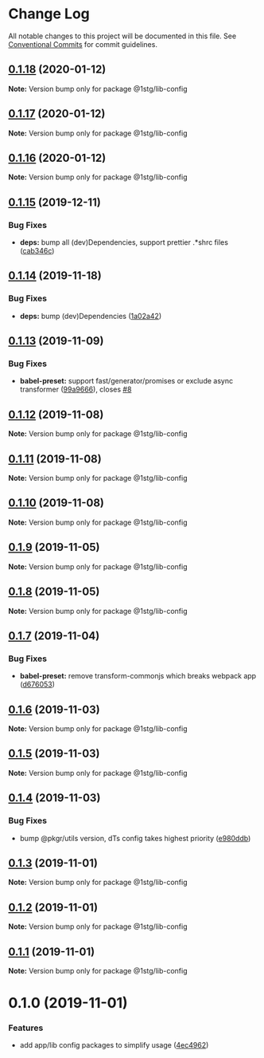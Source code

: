 # Change Log

All notable changes to this project will be documented in this file.
See [Conventional Commits](https://conventionalcommits.org) for commit guidelines.

## [0.1.18](https://github.com/1stG/configs/compare/@1stg/lib-config@0.1.17...@1stg/lib-config@0.1.18) (2020-01-12)

**Note:** Version bump only for package @1stg/lib-config





## [0.1.17](https://github.com/1stG/configs/compare/@1stg/lib-config@0.1.16...@1stg/lib-config@0.1.17) (2020-01-12)

**Note:** Version bump only for package @1stg/lib-config





## [0.1.16](https://github.com/1stG/configs/compare/@1stg/lib-config@0.1.15...@1stg/lib-config@0.1.16) (2020-01-12)

**Note:** Version bump only for package @1stg/lib-config





## [0.1.15](https://github.com/1stG/configs/compare/@1stg/lib-config@0.1.14...@1stg/lib-config@0.1.15) (2019-12-11)


### Bug Fixes

* **deps:** bump all (dev)Dependencies, support prettier .*shrc files ([cab346c](https://github.com/1stG/configs/commit/cab346c8d6b41197bfddc2ff408e92e58816661d))





## [0.1.14](https://github.com/1stG/configs/compare/@1stg/lib-config@0.1.13...@1stg/lib-config@0.1.14) (2019-11-18)


### Bug Fixes

* **deps:** bump (dev)Dependencies ([1a02a42](https://github.com/1stG/configs/commit/1a02a42ea2b786a8f59c46214fc05e82291febd4))





## [0.1.13](https://github.com/1stG/configs/compare/@1stg/lib-config@0.1.12...@1stg/lib-config@0.1.13) (2019-11-09)


### Bug Fixes

* **babel-preset:** support fast/generator/promises or exclude async transformer ([99a9666](https://github.com/1stG/configs/commit/99a9666a2228ea66de3b81d4bad4707ecba7232e)), closes [#8](https://github.com/1stG/configs/issues/8)





## [0.1.12](https://github.com/1stG/configs/compare/@1stg/lib-config@0.1.11...@1stg/lib-config@0.1.12) (2019-11-08)

**Note:** Version bump only for package @1stg/lib-config





## [0.1.11](https://github.com/1stG/configs/compare/@1stg/lib-config@0.1.10...@1stg/lib-config@0.1.11) (2019-11-08)

**Note:** Version bump only for package @1stg/lib-config





## [0.1.10](https://github.com/1stG/configs/compare/@1stg/lib-config@0.1.9...@1stg/lib-config@0.1.10) (2019-11-08)

**Note:** Version bump only for package @1stg/lib-config





## [0.1.9](https://github.com/1stG/configs/compare/@1stg/lib-config@0.1.8...@1stg/lib-config@0.1.9) (2019-11-05)

**Note:** Version bump only for package @1stg/lib-config





## [0.1.8](https://github.com/1stG/configs/compare/@1stg/lib-config@0.1.7...@1stg/lib-config@0.1.8) (2019-11-05)

**Note:** Version bump only for package @1stg/lib-config





## [0.1.7](https://github.com/1stG/configs/compare/@1stg/lib-config@0.1.6...@1stg/lib-config@0.1.7) (2019-11-04)


### Bug Fixes

* **babel-preset:** remove transform-commonjs which breaks webpack app ([d676053](https://github.com/1stG/configs/commit/d676053a53c59de07eca07f66cf06c2de9980405))





## [0.1.6](https://github.com/1stG/configs/compare/@1stg/lib-config@0.1.5...@1stg/lib-config@0.1.6) (2019-11-03)

**Note:** Version bump only for package @1stg/lib-config





## [0.1.5](https://github.com/1stG/configs/compare/@1stg/lib-config@0.1.4...@1stg/lib-config@0.1.5) (2019-11-03)

**Note:** Version bump only for package @1stg/lib-config





## [0.1.4](https://github.com/1stG/configs/compare/@1stg/lib-config@0.1.3...@1stg/lib-config@0.1.4) (2019-11-03)


### Bug Fixes

* bump @pkgr/utils version, dTs config takes highest priority ([e980ddb](https://github.com/1stG/configs/commit/e980ddb9645e3e9a85fc439efe2c1ad6dfb1cd1e))





## [0.1.3](https://github.com/1stG/configs/compare/@1stg/lib-config@0.1.2...@1stg/lib-config@0.1.3) (2019-11-01)

**Note:** Version bump only for package @1stg/lib-config





## [0.1.2](https://github.com/1stG/configs/compare/@1stg/lib-config@0.1.1...@1stg/lib-config@0.1.2) (2019-11-01)

**Note:** Version bump only for package @1stg/lib-config





## [0.1.1](https://github.com/1stG/configs/compare/@1stg/lib-config@0.1.0...@1stg/lib-config@0.1.1) (2019-11-01)

**Note:** Version bump only for package @1stg/lib-config





# 0.1.0 (2019-11-01)


### Features

* add app/lib config packages to simplify usage ([4ec4962](https://github.com/1stG/configs/commit/4ec49627d412ac44e917c10e10b0891480664d0e))
